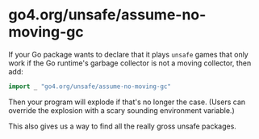 # go4.org/unsafe/assume-no-moving-gc

If your Go package wants to declare that it plays `unsafe` games that only
work if the Go runtime's garbage collector is not a moving collector, then add:

```go
import _ "go4.org/unsafe/assume-no-moving-gc"
```

Then your program will explode if that's no longer the case. (Users can override
the explosion with a scary sounding environment variable.)

This also gives us a way to find all the really gross unsafe packages.
